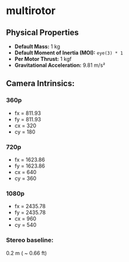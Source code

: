 # multirotor

## Physical Properties
- **Default Mass:** 1 kg  
- **Default Moment of Inertia (MOI):** `eye(3) * 1`  
- **Per Motor Thrust:** 1 kgf  
- **Gravitational Acceleration:** 9.81 m/s²  

## Camera Intrinsics:

### 360p

- fx = 811.93
- fy = 811.93
- cx = 320
- cy = 180

### 720p

- fx = 1623.86
- fy = 1623.86
- cx = 640
- cy = 360

### 1080p

- fx = 2435.78
- fy = 2435.78
- cx = 960
- cy = 540


### Stereo baseline: 
0.2 m ( ~ 0.66 ft)
